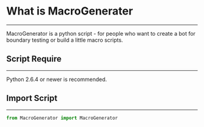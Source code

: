 # What is __MacroGenerater__
----------------

MacroGenerator is a python script - for people who want to create a bot for boundary testing or build a little macro scripts.


## Script Require
-----------------

Python 2.6.4 or newer is recommended.

## Import Script
----------------

```python
from MacroGenerator import MacroGenerator
```

